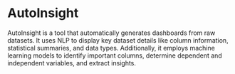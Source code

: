 # AutoInsight
AutoInsight is a tool that automatically generates dashboards from raw datasets. It uses NLP to display key dataset details like column information, statistical summaries, and data types. Additionally, it employs machine learning models to identify important columns, determine dependent and independent variables, and extract insights. 
